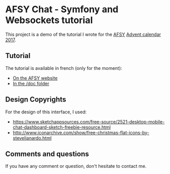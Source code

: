 # AFSY Chat - Symfony and Websockets tutorial

This project is a demo of the tutorial I wrote for the [AFSY](https://www.afsy.fr/)
[Advent calendar 2017](https://afsy.fr/avent/2017).

## Tutorial

The tutorial is available in french (only for the moment):

- [On the AFSY website](https://afsy.fr/avent/2017/21-symfony-et-websockets)
- [In the /doc folder](/doc/tutorial_fr.md)

## Design Copyrights

For the design of this interface, I used:

- https://www.sketchappsources.com/free-source/2521-desktop-mobile-chat-dashboard-sketch-freebie-resource.html
- http://www.iconarchive.com/show/free-christmas-flat-icons-by-stevelianardo.html

## Comments and questions

If you have any comment or question, don't hesitate to contact me.
